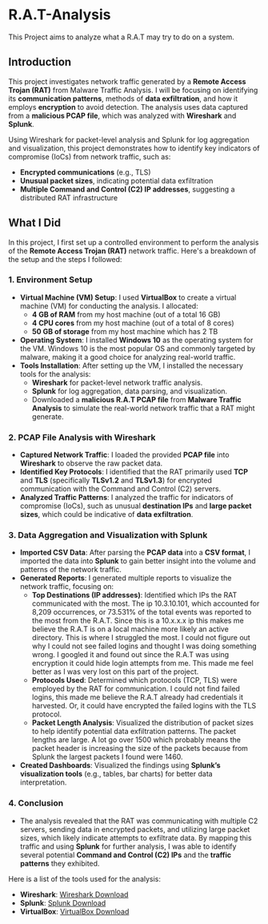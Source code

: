 # R.A.T-Analysis
This Project aims to analyze what a R.A.T may try to do on a system.

## Introduction
This project investigates network traffic generated by a **Remote Access Trojan (RAT)** from Malware Traffic Analysis. I will be focusing on identifying its **communication patterns**, methods of **data exfiltration**, and how it employs **encryption** to avoid detection. The analysis uses data captured from a **malicious PCAP file**, which was analyzed with **Wireshark** and **Splunk**.

Using Wireshark for packet-level analysis and Splunk for log aggregation and visualization, this project demonstrates how to identify key indicators of compromise (IoCs) from network traffic, such as:
- **Encrypted communications** (e.g., TLS)
- **Unusual packet sizes**, indicating potential data exfiltration
- **Multiple Command and Control (C2) IP addresses**, suggesting a distributed RAT infrastructure

## What I Did

In this project, I first set up a controlled environment to perform the analysis of the **Remote Access Trojan (RAT)** network traffic. Here's a breakdown of the setup and the steps I followed:

### 1. **Environment Setup**
   - **Virtual Machine (VM) Setup**: I used **VirtualBox** to create a virtual machine (VM) for conducting the analysis. I allocated:
     - **4 GB of RAM** from my host machine (out of a total 16 GB)
     - **4 CPU cores** from my host machine (out of a total of 8 cores)
     - **50 GB of storage** from my host machine which has 2 TB
   - **Operating System**: I installed **Windows 10** as the operating system for the VM. Windows 10 is the most popular OS and commonly targeted by malware, making it a good choice for analyzing real-world traffic.
   - **Tools Installation**: After setting up the VM, I installed the necessary tools for the analysis:
     - **Wireshark** for packet-level network traffic analysis.
     - **Splunk** for log aggregation, data parsing, and visualization.
     - Downloaded a **malicious R.A.T PCAP file** from **Malware Traffic Analysis** to simulate the real-world network traffic that a RAT might generate.

### 2. **PCAP File Analysis with Wireshark**
   - **Captured Network Traffic**: I loaded the provided **PCAP file** into **Wireshark** to observe the raw packet data.
   - **Identified Key Protocols**: I identified that the RAT primarily used **TCP** and **TLS** (specifically **TLSv1.2** and **TLSv1.3**) for encrypted communication with the Command and Control (C2) servers.
   - **Analyzed Traffic Patterns**: I analyzed the traffic for indicators of compromise (IoCs), such as unusual **destination IPs** and **large packet sizes**, which could be indicative of **data exfiltration**.

### 3. **Data Aggregation and Visualization with Splunk**
   - **Imported CSV Data**: After parsing the **PCAP data** into a **CSV format**, I imported the data into **Splunk** to gain better insight into the volume and patterns of the network traffic.
   - **Generated Reports**: I generated multiple reports to visualize the network traffic, focusing on:
     - **Top Destinations (IP addresses)**: Identified which IPs the RAT communicated with the most. The ip 10.3.10.101, which accounted for 8,209 occurrences, or 73.531% of the total events was reported to the most from the R.A.T. Since this is a 10.x.x.x ip this makes me believe the R.A.T is on a local machine more likely an active directory. This is where I struggled the most. I could not figure out why I could not see failed logins and thought I was doing something wrong. I googled it and found out since the R.A.T was using encryption it could hide login attempts from me. This made me feel better as I was very lost on this part of the project.
     - **Protocols Used**: Determined which protocols (TCP, TLS) were employed by the RAT for communication. I could not find failed logins, this made me believe the R.A.T already had credentials it harvested. Or, it could have encrypted the failed logins with the TLS protocol.
     - **Packet Length Analysis**: Visualized the distribution of packet sizes to help identify potential data exfiltration patterns. The packet lengths are large. A lot go over 1500 which probably means the packet header is increasing the size of the packets because from Splunk the largest packets I found were 1460.
   - **Created Dashboards**: Visualized the findings using **Splunk’s visualization tools** (e.g., tables, bar charts) for better data interpretation.

### 4. **Conclusion**
   - The analysis revealed that the RAT was communicating with multiple C2 servers, sending data in encrypted packets, and utilizing large packet sizes, which likely indicate attempts to exfiltrate data. By mapping this traffic and using **Splunk** for further analysis, I was able to identify several potential **Command and Control (C2) IPs** and the **traffic patterns** they exhibited.

Here is a list of the tools used for the analysis:

- **Wireshark**: [Wireshark Download](https://www.wireshark.org/download.html)
- **Splunk**: [Splunk Download](https://www.splunk.com/en_us/download.html)
- **VirtualBox**: [VirtualBox Download](https://www.virtualbox.org/wiki/Downloads)

 
